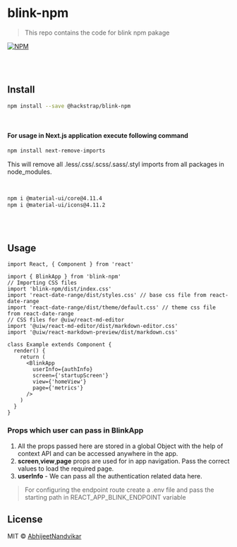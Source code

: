 # blink-npm

> This repo contains the code for blink npm pakage

[![NPM](https://img.shields.io/npm/v/@hackstrap/blink-npm)](https://www.npmjs.com/package/@hackstrap/blink-npm)

<br/>
<br/>

## Install

```bash
npm install --save @hackstrap/blink-npm
```

<br/>

#### For usage in Next.js application execute following command

```bash
npm install next-remove-imports
```

This will remove all .less/.css/.scss/.sass/.styl imports from all packages in node_modules.

<br/>

```bash
npm i @material-ui/core@4.11.4
npm i @material-ui/icons@4.11.2
```

<br/>
<br/>

## Usage

```tsx
import React, { Component } from 'react'

import { BlinkApp } from 'blink-npm'
// Importing CSS files
import 'blink-npm/dist/index.css'
import 'react-date-range/dist/styles.css' // base css file from react-date-range
import 'react-date-range/dist/theme/default.css' // theme css file from react-date-range
// CSS files for @uiw/react-md-editor
import '@uiw/react-md-editor/dist/markdown-editor.css'
import '@uiw/react-markdown-preview/dist/markdown.css'

class Example extends Component {
  render() {
    return (
      <BlinkApp
        userInfo={authInfo}
        screen={'startupScreen'}
        view={'homeView'}
        page={'metrics'}
      />
    )
  }
}
```

### Props which user can pass in BlinkApp

1. All the props passed here are stored in a global Object with the help of context API and can be accessed anywhere in the app.
2. **screen**,**view**,**page** props are used for in app navigation. Pass the correct values to load the required page.
3. **userInfo** - We can pass all the authentication related data here.

> For configuring the endpoint route create a .env file and pass the starting path in REACT_APP_BLINK_ENDPOINT variable

## License

MIT © [AbhijeetNandvikar](https://github.com/AbhijeetNandvikar)
